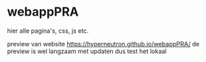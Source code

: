 # webappPRA

hier alle pagina's, css, js etc.

preview van website
https://hyperneutron.github.io/webappPRA/
de preview is wel langzaam met updaten dus test het lokaal
